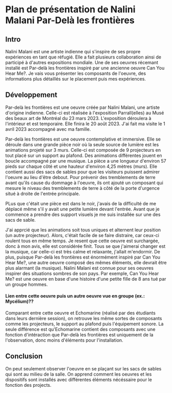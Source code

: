 # Plan de présentation de Nalini Malani Par-Delà les frontières

## Intro

Nalini Malani est une artiste indienne qui s'inspire de ses propre expériences en tant que réfugié. Elle a fait plusieurs collaboration ainsi de participé à d'autres expositions mondiale. Une de ses oeuvres récemant installé est Par-delà les frontières inspiré par une ancienne oeuvre Can You Hear Me?. 
Je vais vous présenter les composants de l'oeuvre, des informations plus détaillés sur le placement puis mes expériences. 

## Développement

Par-delà les frontières est une oeuvre créée par Nalini Malani, une artiste d'origine indienne. Celle-ci est réalisée à l'exposition Parrall(elles) au Musé des beaux art de Montréal du 23 mars 2023. L'exposition déroulera à l'intérieur et est temporaire. Elle finira le 20 août 2023. J'ai fait ma visite le 1 avril 2023 accompagné avec ma famille.

Par-delà les frontières est une oeuvre contemplative et immersive. Elle se déroule dans une grande pièce noir où la seule source de lumière est les animations projeté sur 3 murs. Celle-ci est composée de 9 projecteurs en tout placé sur un support au plafond. Des animations différentes jouent en boucle accompagné par une musique. La pièce a une longueur d'environ 57 pieds sur chaque côté et une hauteur d'environ 4,25 mètres (murs). Elle contient aussi des sacs de sables pour que les visiteurs puissent admirer l'oeuvre au lieu d'être debout. Pour prévenir des tremblements de terre avant qu'ils cause du dommage à l'oeuvre, ils ont ajouté un composant qui mesure le niveau des tremblements de terre à côté de la porte d'urgence situé à droite de l'entrée principale.

PLus que c'était une pièce est dans le noir, j'avais de la difficulté de me déplacé même s'il y avait une petite lumière devant l'entrée. Avant que je commence a prendre des support visuels je me suis installée sur une des sacs de sable.

J'ai apprcié que les animations soit tous uniques et alternent leur position (un autre projecteur). Alors, c'était facile de se faire distraire, car ceux-ci roulent tous en même temps. Je resent que cette oeuvre est surchargée, donc à mon avis, elle est considérée finit. Tous se que j'aimerai changer est la musique, car celle-ci est très calme et relaxante, j'allait m'endormir. De plus, puisque Par-delà les frontières est énormément inspiré par Can You Hear Me?, une autre oeuvre composé des mêmes éléments, elle devrait être plus alarmant (la musique). Nalini Malani est connue pour ses oeuvres inspirer des situations sombres de son pays. Par exemple, Can You Hear Me? est une oeuvre en base d'une histoire d'une petite fille de 8 ans tué par un groupe hommes.

#### Lien entre cette oeuvre puis un autre oeuvre vue en groupe (ex.: Mycélium)??

Comparant entre cette oeuvre et Echomarine (réalisé par des étudiants dans leurs dernière session), on retrouve les même sortes de composants comme les projecteurs, le support au plafond puis l'équipement sonore. La seule différence est qu'Echomarine contient des composants avec une fonction d'intéraction que Par-delà les frontières est uniquement de la l'observation, donc moins d'éléments pour l'installation.

## Conclusion

On peut seulement observer l'oeuvre en se plaçant sur les sacs de sables qui sont au milieu de la salle. On apprend comment les oeuvres et les dispositifs sont installés avec différentes éléments nécéssaire pour le fonction des projects.


